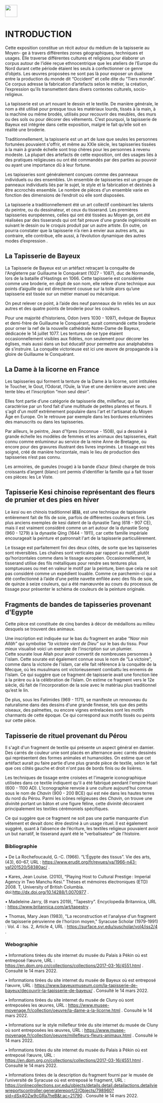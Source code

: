 <a href="https://juncture-digital.org"><img src="https://raw.githubusercontent.com/digitalArtHistory/recits-numeriques/main/images/btn_juncture.svg" style="height:40px"></a>

<param ve-config 
       title=" Les petites mains du Moyen Age : la mode des tapisseries et broderies" 
       banner="https://rmblf.files.wordpress.com/2019/10/tapisseriessl_produitevenement.png" 
       layout="vertical">

# INTRODUCTION

  Cette exposition constitue un récit autour du médium de la tapisserie au Moyen-  ge à travers différentes zones géographiques, techniques et usages. Elle traverse différentes cultures et religions pour élaborer un corpus autour de l’idée reçue ethnocentrique que les ateliers de l’Europe du Nord durant cette période étaient les seuls à confectionner ce genre d’objets. 
Les œuvres proposées ne sont pas là pour exposer un dualisme entre la production du monde dit “Occident” et celle dite du “Tiers monde”. Ce corpus adresse la fabrication d’artefacts selon le métier, la création, l’expression qu’ils transmettent dans divers contextes culturels, socio-religieux. 

La tapisserie est un art nouant le dessin et le textile. De manière générale, le nom a été utilisé pour presque tous les matériaux lourds, tissés à la main, à la machine ou même brodés, utilisés pour recouvrir des meubles, des murs ou des sols ou pour décorer des vêtements. C’est pourquoi, la tapisserie de Bayeux est intégrée dans cette exposition, malgré le fait qu’elle soit en réalité une broderie.

Traditionnellement, la tapisserie est un art de luxe que seules les personnes fortunées pouvaient s'offrir, et même au XXIe siècle, les tapisseries tissées à la main à grande échelle sont trop chères pour les personnes à revenu modeste. La plupart des artefacts de cette exposition, ont des usages liés à des pratiques religieuses ou ont été commandés par des parties au pouvoir ou ayant une importance dû à leur fortune. 

Les tapisseries sont généralement conçues comme des panneaux individuels ou des ensembles. Un ensemble de tapisseries est un groupe de panneaux individuels liés par le sujet, le style et la fabrication et destinés à être accrochés ensemble. Le nombre de pièces d'un ensemble varie en fonction des dimensions de l’endroit où elle sont disposées.

La tapisserie a traditionnellement été un art collectif combinant les talents du peintre, ou du dessinateur, et ceux du tisserand. Les premières tapisseries européennes, celles qui ont été tissées au Moyen  ge, ont été réalisées par des tisserands qui ont fait preuve d'une grande ingéniosité en suivant le dessin ou le croquis produit par un autre artiste. En outre, on pourra constater que la tapisserie n’a rien à envier aux autres arts, au contraire, elle contribue, elle aussi, à l’évolution dynamique des autres modes d’expression .

## La Tapisserie de Bayeux

La Tapisserie de Bayeux est un artéfact retraçant la conquête de l'Angleterre par Guillaume le Conquérant (1027 - 1087), duc de Normandie, lors de la bataille d'Hastings en 1066. Cette tapisserie est considérée comme une broderie, en dépit de son nom, elle relève d’une technique aux points d’aiguille qui est directement cousue sur la toile alors qu’une tapisserie est tissée sur un métier manuel ou mécanique.
<param ve-graphic 
  url="https://upload.wikimedia.org/wikipedia/commons/1/1d/Bayeux_Tapestry_scene1_Edward.jpg" 
  title=" détails de la broderie" />

On peut relever ce point, à l’aide des neuf panneaux de lin reliés les un aux autres et des quatre points de broderie pour les couleurs.
<param ve-graphic 
  url="https://www.perseus-web.fr/nar6/uploads/tapisserie-de-bayeux-ok.jpg" 
  title=" Tapisserie de Bayeux" />
  
  <param ve-iframe 
    src="https://www.bayeuxmuseum.com/la-tapisserie-de-bayeux/decouvrir-la-tapisserie-de-bayeux/explorer-la-tapisserie-de-bayeux-en-ligne/" />
   
Pour une majorité d’historiens, Odon (vers 1030 - 1097), évêque de Bayeux et demi-frère de Guillaume le Conquérant, aurait commandé cette broderie pour orner la nef de la nouvelle cathédrale Notre-Dame de Bayeux, dédicacée le 14 juillet 1077. Les tentures de ce type étaient occasionnellement visibles aux fidèles, non seulement pour décorer les églises, mais aussi dans un but éducatif pour permettre aux analphabètes de s’instruire. La conquête victorieuse est ici une œuvre de propagande à la gloire de Guillaume le Conquérant.
<param ve-image 
  manifest="https://gallica.bnf.fr/iiif/ark:/12148/btv1b7740786m/manifest.json" />

## La Dame à la licorne en France

Les tapisseries qui forment la tenture de la Dame à la licorne, sont intitulées le Toucher, le Gout, l’Odorat, l’Ouïe, la Vue et une dernière œuvre avec une tente bleu et l’inscription “mon seul désir”.
<param ve-graphic 
url="https://user-images.githubusercontent.com/101141372/160937825-7799f841-6e58-40e6-9620-d82d2ae19626.png"
       title="tapisserie en entier" />
      
Elles font partie d’une catégorie de tapisserie dite, millefleur, qui se caractérise par un fond fait d'une multitude de petites plantes et fleurs. Il s'agit d'un motif extrêmement populaire dans l'art et l'artisanat du Moyen Âge en Europe. On le retrouve par exemple dans les bordures enluminées des manuscrits ou dans les tapisseries.
<param ve-graphic 
  url="https://upload.wikimedia.org/wikipedia/commons/d/db/Cluny-Dame_%C3%A0_la_licorne-Detail_16.JPG" 
  title="mille fleur - détail à mon seul désir "/>

Par ailleurs, le peintre, Jean d’Ypres (inconnue - 1508), qui a dessiné à grande échelle les modèles de femmes et les animaux des tapisseries, était connu comme enlumineur au service de la reine Anne de Bretagne, ou encore pour des gravures illustrant des livres imprimés. Le tissage est très soigné, créé de manière horizontale, mais le lieu de production des tapisseries n’est pas connu.
<param ve-image 
  manifest="https://gallica.bnf.fr/iiif/ark:/12148/btv1b8431388k/manifest.json" />

Les armoiries, de gueules (rouge) à la bande d’azur (bleu) chargée de trois croissants d’argent (blanc) ont permis d’identifier la famille qui a fait tisser ces pièces: les Le Viste. 
<param ve-graphic 
  url="https://upload.wikimedia.org/wikipedia/commons/9/96/%28Toulouse%29_L%27Ou%C3%AFe_%28La_Dame_%C3%A0_la_licorne%29_-_Mus%C3%A9e_de_Cluny_Paris_-_Blason_d%27Antoine_Le_Viste.jpg" 
  title="armoire représentative des Le Viste"/>

## Tapisserie Kesi chinoise représentant des fleurs de prunier et des pies en hiver 

Le *kesi* ou en chinois traditionnel 緙絲, est une technique de tapisserie entièrement fait de fils de soie, parfois de différentes couleurs et finis. Les plus anciens exemples de kesi datent de la dynastie Tang (618 - 907 CE), mais il  est vraiment considéré comme un art autour de la dynastie Song (960 - 1279) à la dynastie Qing (1644 - 1911), car cette famille impériale encourageait la peinture et patronnait l'art de la tapisserie particulièrement. 
<param ve-graphic  
 url="https://user-images.githubusercontent.com/101141372/160939664-84012dba-2638-4ad3-a10a-67029673b279.png" 
    title="tapisserie Kesi"/>

Le tissage est parfaitement fini des deux côtés, de sorte que les tapisseries sont réversibles. Les chaînes sont verticales par rapport au motif, plutôt qu'horizontales comme dans le tissage européen. Occasionnellement, le tisserand utilise des fils métalliques pour rendre ses tentures plus somptueuses ou met en valeur le motif par la peinture, bien que cela ne soit pas considéré comme un expédient louable. Comme ce parchemin-ci qui a été confectionné à l’aide d’une petite navette enfilée avec des fils de soie, de quinze à seize couleurs, qui a été manœuvrée au cours du processus de tissage pour présenter le schéma de couleurs de la peinture originale.
<param ve-graphic  
 url="https://user-images.githubusercontent.com/101141372/160940992-49ea0113-e3e2-4758-a65b-f7d6a63ffeb9.png" 
    title="détail du kesi" />


## Fragments de bandes de tapisseries provenant d'Egypte
       
Cette pièce est constituée de cinq bandes à décor de médaillons au milieu desquels se trouvent des animaux. 
<param ve-graphic  
    url="https://user-images.githubusercontent.com/101141372/160940173-723ecb37-9504-450a-b6aa-e3dfd3d22cc4.png" 
    title="fragments de bandes de tapisserie"/>

Une inscription est indiquée sur le bas du fragment en arabe *“Nasr min Allâh”* qui symbolise *“la victoire vient de Dieu”* sur le bas du tissu. Pour mieux visualisé voici un exemple de l'inscription sur un plumier.       
Cette sourate loue Allah pour avoir convertit de nombreuses personnes à l'islam. Cette sourate est également connue sous le nom de "La victoire", comme dans la victoire de l'islam, car elle fait référence à la conquête de la Mecque, où les musulmans ont victorieusement combattu les ennemis de l'islam. Ce qui suggère que ce fragment de tapisserie avait une fonction liée à la prière ou à la célébration de l’Islam. On estime ce fragment vers le 12e siècle, dû fait de l’incorporation de la soie avec le matériau plus traditionnel qu’est le lin.
<param ve-graphic
url="https://user-images.githubusercontent.com/101141372/160942340-195f0279-4f80-44ec-9602-40b83615a6a9.png"
       title="inscription sur plumier" /> 
    
<param ve-iframe 
    src="https://www.britishmuseum.org/collection/object/W_G-7" />
       
De plus, sous les Fatimides (969 - 1171), se manifeste un renouveau du naturalisme dans des dessins d'une grande finesse, tels que des petits oiseaux, des palmettes, ou encore vignes entrelacées sont les motifs charmants de cette époque. Ce qui correspond aux motifs tissés ou peints sur cette pièce. 
<param ve-graphic  
    url="" 
    title=""/>

## Tapisserie de rituel provenant du Pérou

Il s'agit d'un fragment de textile qui présente un aspect général en damier. Des carrés de couleur unie sont placés en alternance avec carrés dessinés qui représentent des formes animales et humanoïdes. On estime que cet artéfact aurait pu faire partie d’une plus grande pièce de textile, selon le fait que ces côtés gauche et droit n'ont pas de bords finis ou de lisières.
<param ve-graphic  
    url="" 
    title=""/>
    
<param ve-iframe 
    src="https://onlinecollections.syr.edu/objects/21790/textile-fragment--ritual-tapestry?ctx=b3191cd3bdc7bbf06a7af9e0d18b42d2740e2ba6&idx=3" />

 Les techniques de tissage entre croisées et l'imagerie iconographique utilisées dans ce textile indiquent qu'il a été fabriqué pendant l'empire Huari (600 - 1100 AD). L’iconographie renvoie à une culture aujourd'hui connue sous le nom de *Chavin* (900 - 200 BCE) qui est née dans les hautes terres du nord du Pérou. Parmi les icônes religieuses des *Chavin*, on trouve une divinité portant un bâton et une figure féline, cette divinité décoraient principalement les textiles cérémoniels spécifiques. 
 <param ve-graphic 
  url="https://upload.wikimedia.org/wikipedia/commons/a/af/Raimondi_Stela_%28Chavin_de_Huantar%29.svg" 
  title="divinité Chavin"/>
 
Ce qui suggère que ce fragment ne soit pas une partie manquante d’un vêtement et devait donc être destiné à un usage rituel. Il est également suggéré, quant à l’absence de l’écriture, les textiles religieux pouvaient avoir un but narratif, le tisserand ayant été le "verbalisateur" de l'histoire.

### Bibliographie

•	De La Rochefoucauld, G.-C. (1966). “L’Égypte des tissus”. Vie des arts, (43), 60–67, URL : https://www.erudit.org/fr/revues/va/1966-n43-va1201520/58380ac/ .

•	Kares, Jean Louise. (2010), “Playing Host to Cultural Prestige : Imperial Agency in Two Manchu Kesi.” Thèses et mémoires électroniques (ETD) 2008. T, University of British Columbia. doi:http://dx.doi.org/10.14288/1.0070977 .

•	Madeleine Jarry, (8 mars 2019), "Tapestry". Encyclopedia Britannica, URL : https://www.britannica.com/art/tapestry .

•	Thomas, Mary Jean (1983), "La reconstruction et l'analyse d'un fragment de tapisserie péruvienne de l'horizon moyen," Syracuse Scholar (1979-1991) : Vol. 4 : Iss. 2, Article 4, URL : https://surface.syr.edu/suscholar/vol4/iss2/4  .



### Webographie 

•	Informations tirées du site internet du musée du Palais à Pékin où est entreposé l’œuvre, URL : https://en.dpm.org.cn/collections/collections/2017-03-16/4551.html . Consulté le 14 mars 2022.


•	 Informations tirées du site internet du musée de Bayeux où est entreposé l’œuvre, URL : https://www.bayeuxmuseum.com/la-tapisserie-de-bayeux/decouvrir-la-tapisserie-de-bayeux/ . Consulté le 14 mars 2022.

•	Informations tirées du site internet du musée de Cluny où sont entreposées les œuvres, URL : https://www.musee-moyenage.fr/collection/oeuvre/la-dame-a-la-licorne.html . Consulté le 14 mars 2022.

•	Informations sur le style millefleur tirée du site internet du musée de Cluny où sont entreposées les œuvres, URL : https://www.musee-moyenage.fr/collection/oeuvre/millefleurs-fleurs-animaux.html . Consulté le 14 mars 2022.

•	Informations tirées du site internet du musée du Palais à Pékin où est entreposé l’œuvre, URL : https://en.dpm.org.cn/collections/collections/2017-03-16/4551.html . Consulté le 14 mars 2022.

•	Informations tirées de la description du fragment fourni par le musée de l’université de Syracuse où est entreposé le fragment, URL : https://onlinecollections.syr.edu/objects/details.detail.detailactions.detailviewreportscontroller:generatereport/2/Objects/798960?sid=dSx4OZw9cGRa7heB&t:ac=21790 . Consulté le 14 mars 2022.




